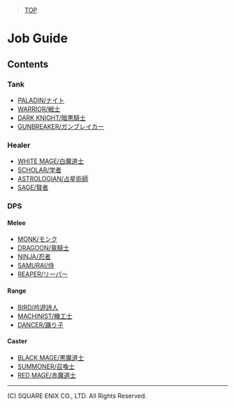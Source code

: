> [TOP](../README.md)

# Job Guide

## Contents

### Tank

- [PALADIN/ナイト](./tank-paladin.md)
- [WARRIOR/戦士](./tank-warrior.md)
- [DARK KNIGHT/暗黒騎士](./tank-darkknight.md)
- [GUNBREAKER/ガンブレイカー](./tank-gunbreaker.md)

### Healer

- [WHITE MAGE/白魔道士](./healer-whitemage.md)
- [SCHOLAR/学者](./healer-scholar.md)
- [ASTROLOGIAN/占星術師](./healer-astrologian.md)
- [SAGE/賢者](./healer-sage.md)

### DPS

#### Melee

- [MONK/モンク](./melee-monk.md)
- [DRAGOON/竜騎士](./melee-dragoon.md)
- [NINJA/忍者](./melee-ninja.md)
- [SAMURAI/侍](./melee-samurai.md)
- [REAPER/リーパー](./melee-reaper.md)

#### Range

- [BIRD/吟遊詩人](./range-bard.md)
- [MACHINIST/機工士](./range-machinist.md)
- [DANCER/踊り子](./range-dancer.md)

#### Caster

- [BLACK MAGE/黒魔道士](./caster-blackmage.md)
- [SUMMONER/召喚士](./caster-summoner.md)
- [RED MAGE/赤魔道士](./caster-redmage.md)

---
(C) SQUARE ENIX CO., LTD. All Rights Reserved.